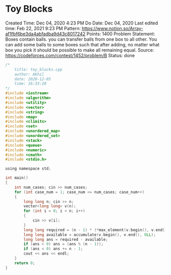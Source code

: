 # Toy Blocks

Created Time: Dec 04, 2020 4:23 PM
Do Date: Dec 04, 2020
Last edited time: Feb 22, 2021 9:23 PM
Pattern: https://www.notion.so/Array-af1fbf6be3da4abfadba9d43c8017242
Points: 1400
Problem Statement: Boxes contain balls. you can transfer balls from one box to all other. You can add some balls to some boxes such that after adding, no matter what box you pick it should be possible to make all remaining equal.
Source: https://codeforces.com/contest/1452/problem/B
Status: done

```c
/*
    title: toy_blocks.cpp
    author: Akhil
    date: 2020-12-05
    time: 16:33:20
*/
#include <iostream>
#include <algorithm>
#include <utility>
#include <vector>
#include <string>
#include <map>
#include <climits>
#include <set>
#include <unordered_map>
#include <unordered_set>
#include <stack>
#include <queue>
#include <numeric>
#include <cmath>
#include <stdio.h>

using namespace std;

int main()
{
    int num_cases; cin >> num_cases;
    for (int case_num = 1; case_num <= num_cases; case_num++)
    {
        long long n; cin >> n; 
        vector<long long> v(n); 
        for (int i = 0; i < n; i++)
        {
            cin >> v[i]; 
        }
        long long required = (n - 1) * (*max_element(v.begin(), v.end()));
        long long available = accumulate(v.begin(), v.end(), 0LL);
        long long ans = required - available; 
        if (ans < 0) ans = (ans % (n - 1)); 
        if (ans < 0) ans += n - 1; 
        cout << ans << endl;
    }
    return 0;
}
```